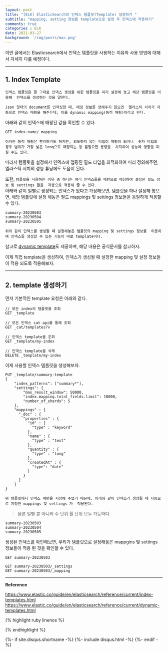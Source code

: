 ```yaml
---
layout: post
title: "[ELK] ElasticSearch의 인덱스 템플릿(Template) 설정하기 "
subtitle: "mapping, setting 정보를 template으로 설정 후 인덱스에 적용하기"    
comments: true
categories : ELK
date: 2021-03-27
background: '/img/posts/mac.png'
---
```


이번 글에서는 Elasticsearch에서 인덱스 템플릿을 사용하는 이유와 
사용 방법에 대해서 자세히 다룰 예정이다.   

- - - 

## 1. Index Template   

`인덱스 템플릿은 말 그대로 인덱스 생성을 위한 템플릿을 미리 설정해 놓고 해당 템플릿을 이용해 
인덱스를 생성하는 것을 말한다.`    

`Json 형태의 document를 인덱싱할 때, 매핑 정보를 정해주지 않으면 
엘라스틱 서치가 자동으로 인덱스 매핑을 해주는데, 이를 dynamic mapping(동적 매핑)이라고 한다.`      

아래와 같이 인덱스에 매핑된 값을 확인할 수 있다.   

```
GET index-name/_mapping
```

`이러한 동적 매핑은 편리하기도 하지만, 의도하지 않는 타입이 매핑이 되거나 
숫자 타입의 경우 범위가 가장 넓은 long으로 매핑되는 등 불필요한 용량을 
차지하여 성능에 영향을 미칠 수도 있다.`      

따라서 템플릿을 설정해서 인덱스에 맵핑된 필드 타입을 최적화하여 미리 정의해주면, 
    엘라스틱 서치의 성능 튜닝에도 도움이 된다.    

또한, `템플릿을 사용하는 이유 중 하나는 여러 인덱스들을 패턴으로 매칭하여 설정한 필드 정보 및 settings 들을 
자동으로 적용해 줄 수 있다.`         
아래와 같이 일별로 생성되는 인덱스가 있다고 가정해보면, 
    템플릿을 하나 설정해 놓으면, 해당 템플릿에 설정 해놓은 필드 mappings 및 settings 정보들을 
    동일하게 적용할 수 있다.   

```
summary-20230503   
summary-20230504   
summary-20230505   
```

`위와 같이 인덱스를 생성할 때 설정해놓은 템플릿의 mapping 및 settings 정보를 
이용하여 인덱스를 생성할 수 있는 기능이 바로 template이다.`      

참고로 [dynamic template](https://www.elastic.co/guide/en/elasticsearch/reference/current/dynamic-templates.html)도 
제공하며, 해당 내용은 공식문서를 참고하자.   

이제 직접 template을 생성하여, 인덱스가 생성될 때 설정한 mapping 및 설정 
정보들이 적용 되도록 적용해보자.   

- - - 

## 2. template 생성하기   

먼저 기본적인 template 요청은 아래와 같다.   

```
// 모든 index의 템플릿을 조회      
GET _template

// 모든 인덱스 cat api를 통해 조회  
GET _cat/templates?v

// 인덱스 template을 조회   
GET _template/my-index

// 인덱스 template을 삭제     
DELETE _template/my-index
```

이제 사용할 인덱스 템플릿을 생성해보자.   

```
PUT _template/summary-template
{
    "index_patterns": ["summary*"],
    "settings": {
        "max_result_window": 50000,
        "index.mapping.total_fields.limit": 10000,
        "number_of_shards": 5
    },
    "mappings" : {
      "_doc" : {
        "properties" : {
          "id" : {
            "type" : "keyword"
          },
          "name" : {
            "type" : "text"
          },
          "quantity" : {
            "type" : "long"
          },
          "createdAt" : {
            "type": "date"
          }
        }
      }
    }
}
```

`위 템플릿에서 인덱스 패턴을 지정해 주었기 때문에, 아래와 같이 인덱스가 생성될 때 자동으로 지정한 mappings 및 settings 가 
적용된다.`      

> 물론 일별 뿐 아니라 주 단위 월 단위 모두 가능하다.   

```
summary-20230503
summary-20230504
summary-20230505
```

생성된 인덱스를 확인해보면, 우리가 템플릿으로 설정해놓은 mappgins 및 settings 정보들이 적용 된 것을 확인할 수 있다.   

```
GET summary-20230503

GET summary-20230503/_settings
GET summary-20230503/_mapping
```


- - - 

**Reference**    

<https://www.elastic.co/guide/en/elasticsearch/reference/current/index-templates.html>   
<https://www.elastic.co/guide/en/elasticsearch/reference/current/dynamic-templates.html>    

{% highlight ruby linenos %}

{% endhighlight %}


{%- if site.disqus.shortname -%}
    {%- include disqus.html -%}
{%- endif -%}


